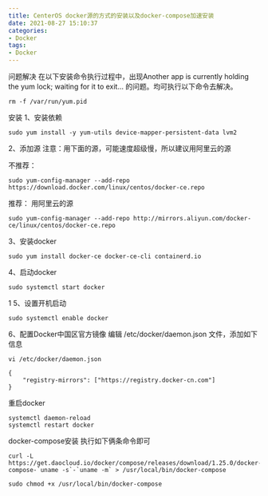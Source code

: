 ```yaml
---
title: CenterOS docker源的方式的安装以及docker-compose加速安装
date: 2021-08-27 15:10:37
categories:
- Docker
tags:
- Docker
---
```

问题解决
在以下安装命令执行过程中，出现Another app is currently holding the yum lock; waiting for it to exit… 的问题。均可执行以下命令去解决。

```shell
rm -f /var/run/yum.pid
```
安装
1、安装依赖
```shell
sudo yum install -y yum-utils device-mapper-persistent-data lvm2
```
2、添加源
注意：用下面的源，可能速度超级慢，所以建议用阿里云的源

不推荐：
```shell
sudo yum-config-manager --add-repo https://download.docker.com/linux/centos/docker-ce.repo
```
推荐：
用阿里云的源
```shell
sudo yum-config-manager --add-repo http://mirrors.aliyun.com/docker-ce/linux/centos/docker-ce.repo
```
3、安装docker
```shell
sudo yum install docker-ce docker-ce-cli containerd.io
```
4、启动docker
```shell
sudo systemctl start docker
```
1
5、设置开机启动
```shell
sudo systemctl enable docker
```
6、配置Docker中国区官方镜像
编辑 /etc/docker/daemon.json 文件，添加如下信息
```shell
vi /etc/docker/daemon.json
```
```shell
{
	"registry-mirrors": ["https://registry.docker-cn.com"]
}
```
重启docker
```shell
systemctl daemon-reload
systemctl restart docker
```
docker-compose安装
执行如下俩条命令即可
```shell
curl -L https://get.daocloud.io/docker/compose/releases/download/1.25.0/docker-compose-`uname -s`-`uname -m` > /usr/local/bin/docker-compose

sudo chmod +x /usr/local/bin/docker-compose
```